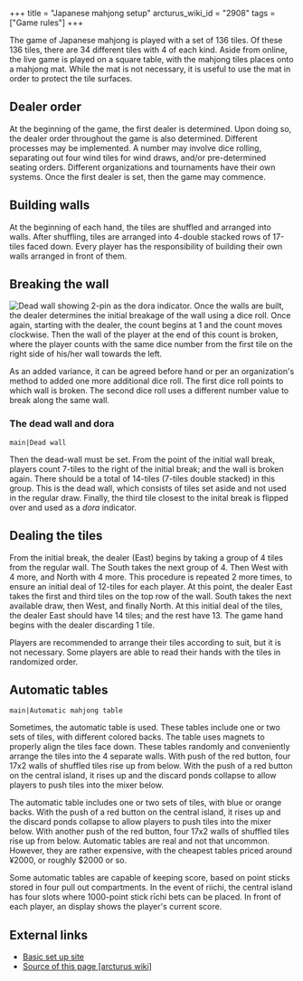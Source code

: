 +++
title = "Japanese mahjong setup"
arcturus_wiki_id = "2908"
tags = ["Game rules"]
+++

The game of Japanese mahjong is played with a set of 136 tiles. Of these 136 tiles, there are 34
different tiles with 4 of each kind. Aside from online, the live game is played on a square table,
with the mahjong tiles places onto a mahjong mat. While the mat is not necessary, it is useful to
use the mat in order to protect the tile surfaces.

## Dealer order

At the beginning of the game, the first dealer is determined. Upon doing so, the dealer order
throughout the game is also determined. Different processes may be implemented. A number may involve
dice rolling, separating out four wind tiles for wind draws, and/or pre-determined seating orders.
Different organizations and tournaments have their own systems. Once the first dealer is set, then
the game may commence.

## Building walls

At the beginning of each hand, the tiles are shuffled and arranged into walls. After shuffling,
tiles are arranged into 4-double stacked rows of 17-tiles faced down. Every player has the
responsibility of building their own walls arranged in front of them.

## Breaking the wall

![Dead wall showing 2-pin as the dora indicator.](Dora_and_Wanpai.jpg "Dead wall showing 2-pin as the dora indicator.")
Once the walls are built, the dealer determines the initial breakage of the wall using a dice roll.
Once again, starting with the dealer, the count begins at 1 and the count moves clockwise. Then the
wall of the player at the end of this count is broken, where the player counts with the same dice
number from the first tile on the right side of his/her wall towards the left.

As an added variance, it can be agreed before hand or per an organization's method to added one more
additional dice roll. The first dice roll points to which wall is broken. The second dice roll uses
a different number value to break along the same wall.

### The dead wall and dora

`main|Dead wall`

Then the dead-wall must be set. From the point of the initial wall break, players count 7-tiles to
the right of the initial break; and the wall is broken again. There should be a total of 14-tiles
(7-tiles double stacked) in this group. This is the dead wall, which consists of tiles set aside and
not used in the regular draw. Finally, the third tile closest to the inital break is flipped over
and used as a _dora_ indicator.

## Dealing the tiles

From the initial break, the dealer (East) begins by taking a group of 4 tiles from the regular wall.
The South takes the next group of 4. Then West with 4 more, and North with 4 more. This procedure is
repeated 2 more times, to ensure an initial deal of 12-tiles for each player. At this point, the
dealer East takes the first and third tiles on the top row of the wall. South takes the next
available draw, then West, and finally North. At this initial deal of the tiles, the dealer East
should have 14 tiles; and the rest have 13. The game hand begins with the dealer discarding 1 tile.

Players are recommended to arrange their tiles according to suit, but it is not necessary. Some
players are able to read their hands with the tiles in randomized order.

## Automatic tables

`main|Automatic mahjong table`

Sometimes, the automatic table is used. These tables include one or two sets of tiles, with
different colored backs. The table uses magnets to properly align the tiles face down. These tables
randomly and conveniently arrange the tiles into the 4 separate walls. With push of the red button,
four 17x2 walls of shuffled tiles rise up from below. With the push of a red button on the central
island, it rises up and the discard ponds collapse to allow players to push tiles into the mixer
below.

The automatic table includes one or two sets of tiles, with blue or orange backs. With the push of a
red button on the central island, it rises up and the discard ponds collapse to allow players to
push tiles into the mixer below. With another push of the red button, four 17x2 walls of shuffled
tiles rise up from below. Automatic tables are real and not that uncommon. However, they are rather
expensive, with the cheapest tables priced around ¥2000, or roughly \$2000 or so.

Some automatic tables are capable of keeping score, based on point sticks stored in four pull out
compartments. In the event of riichi, the central island has four slots where 1000-point stick rīchi
bets can be placed. In front of each player, an display shows the player's current score.

## External links

- [Basic set up site](http://www.japanesemahjong.com)
- [Source of this page [arcturus wiki]](http://arcturus.su/wiki/Japanese_mahjong_setup)
